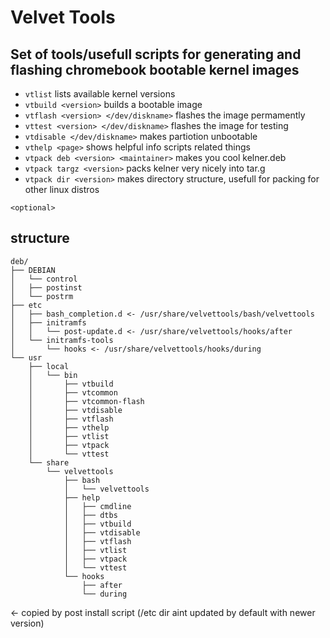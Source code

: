 # Velvet Tools
## Set of tools/usefull scripts for generating and flashing chromebook bootable kernel images

- ```vtlist``` lists available kernel versions
- ```vtbuild <version>``` builds a bootable image
- ```vtflash <version> </dev/diskname>``` flashes the image permamently
- ```vttest <version> </dev/diskname>``` flashes the image for testing
- ```vtdisable </dev/diskname>``` makes partiotion unbootable
- ```vthelp <page>``` shows helpful info scripts related things
- ```vtpack deb <version> <maintainer>``` makes you cool kelner.deb
- ```vtpack targz <version>``` packs kelner very nicely into tar.g
- ```vtpack dir <version>``` makes directory structure, usefull for packing for other linux distros

```<optional>```


## structure

```
deb/
├── DEBIAN
│   └── control
│   ├── postinst
│   └── postrm
├── etc
│   ├── bash_completion.d <- /usr/share/velvettools/bash/velvettools
│   ├── initramfs
│   │   └── post-update.d <- /usr/share/velvettools/hooks/after
│   └── initramfs-tools
│       └── hooks <- /usr/share/velvettools/hooks/during
└── usr
    ├── local
    │   └── bin
    │       ├── vtbuild
    │       ├── vtcommon
    │       ├── vtcommon-flash
    │       ├── vtdisable
    │       ├── vtflash
    │       ├── vthelp
    │       ├── vtlist
    │       ├── vtpack
    │       └── vttest
    └── share
        └── velvettools
            ├── bash
            │   └── velvettools
            ├── help
            │   ├── cmdline
            │   ├── dtbs
            │   ├── vtbuild
            │   ├── vtdisable
            │   ├── vtflash
            │   ├── vtlist
            │   ├── vtpack
            │   └── vttest
            └── hooks
                ├── after
                └── during
```

<- copied by post install script (/etc dir aint updated by default with newer version)